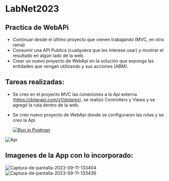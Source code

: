 # LabNet2023

## Practica de WebAPi

- Continuar desde el último proyecto que vienen trabajando (MVC, en otra rama)
- Consumir una API Publica (cualquiera que les interese usar) y mostrar el resultado en algún lado de la web.
- Crear un nuevo proyecto de WebApi en la solución que exponga las entidades que vengan utilizando y sus acciones (ABM).

## Tareas realizadas:
-  Se creo en el proyecto MVC las conexiones a la Api externa (https://dolarapi.com/v1/dolares), se realizó Controllers y Views y se agregó la ruta dentro de la web.
-  Se creo nuevo proyecto de WebApi donde se configuraron las rutas y se creo la Api.
  
   [![Run in Postman](https://run.pstmn.io/button.svg)](https://god.gw.postman.com/run-collection/19052312-8570f80c-05fa-4f92-813a-a96796de86ca?action=collection%2Ffork&source=rip_markdown&collection-url=entityId%3D19052312-8570f80c-05fa-4f92-813a-a96796de86ca%26entityType%3Dcollection%26workspaceId%3Dcda4ce96-4a2d-4a33-a40d-35ad20e87cf0)

  ![Api](https://api.postman.com/collections/19052312-8570f80c-05fa-4f92-813a-a96796de86ca?access_key=PMAT-01HA2GQ2FSRJSTN97ZH58V38WR)

## Imagenes de la App con lo incorporado:

<img src="https://i.ibb.co/MgXd8KL/Captura-de-pantalla-2023-09-11-133404.png" alt="Captura-de-pantalla-2023-09-11-133404" border="0">
<img src="https://i.ibb.co/R6BnKyd/Captura-de-pantalla-2023-09-11-133436.png" alt="Captura-de-pantalla-2023-09-11-133436" border="0">

    
